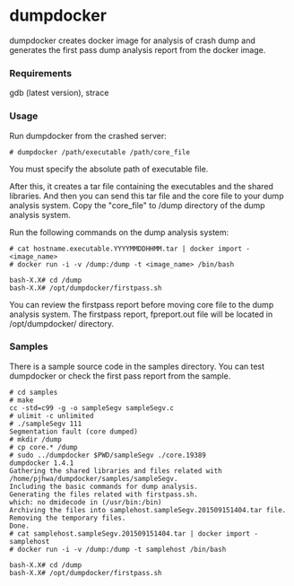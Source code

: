 # dumpdocker

dumpdocker creates docker image for analysis of crash dump and generates the first pass dump analysis report from the docker image.

### Requirements
gdb (latest version), strace

### Usage

Run dumpdocker from the crashed server:

```
# dumpdocker /path/executable /path/core_file
```

You must specify the absolute path of executable file. 

After this, it creates a tar file containing the executables and the shared libraries. And then you can send this tar file and the core file to your dump analysis system. Copy the "core_file" to /dump directory of the dump analysis system.

Run the following commands on the dump analysis system:

```
# cat hostname.executable.YYYYMMDDHHMM.tar | docker import - <image_name>
# docker run -i -v /dump:/dump -t <image_name> /bin/bash

bash-X.X# cd /dump
bash-X.X# /opt/dumpdocker/firstpass.sh
```

You can review the firstpass report before moving core file to the dump analysis system. The firstpass report, fpreport.out file will be located in /opt/dumpdocker/ directory.

### Samples

There is a sample source code in the samples directory. You can test dumpdocker or check the first pass report from the sample.

```
# cd samples
# make
cc -std=c99 -g -o sampleSegv sampleSegv.c
# ulimit -c unlimited
# ./sampleSegv 111
Segmentation fault (core dumped)
# mkdir /dump
# cp core.* /dump
# sudo ../dumpdocker $PWD/sampleSegv ./core.19389
dumpdocker 1.4.1
Gathering the shared libraries and files related with /home/pjhwa/dumpdocker/samples/sampleSegv.
Including the basic commands for dump analysis.
Generating the files related with firstpass.sh.
which: no dmidecode in (/usr/bin:/bin)
Archiving the files into samplehost.sampleSegv.201509151404.tar file.
Removing the temporary files.
Done.
# cat samplehost.sampleSegv.201509151404.tar | docker import - samplehost
# docker run -i -v /dump:/dump -t samplehost /bin/bash

bash-X.X# cd /dump
bash-X.X# /opt/dumpdocker/firstpass.sh
```

